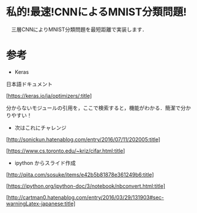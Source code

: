# 私的!最速!CNNによるMNIST分類問題!

　三層CNNによりMNIST分類問題を最短距離で実装します．

# 参考

* Keras

日本語ドキュメント

[https://keras.io/ja/optimizers/:title]

分からないモジュールの引用を，ここで検索すると，機能がわかる．簡潔で分かりやすい！


* 次はこれにチャレンジ


[http://sonickun.hatenablog.com/entry/2016/07/11/202005:title]


[https://www.cs.toronto.edu/~kriz/cifar.html:title]

* ipython からスライド作成

[http://qiita.com/sosuke/items/e42b5b81878e361249b6:title]

[https://ipython.org/ipython-doc/3/notebook/nbconvert.html:title]

[http://cartman0.hatenablog.com/entry/2016/03/29/131903#sec-warningLatex-japanese:title]




